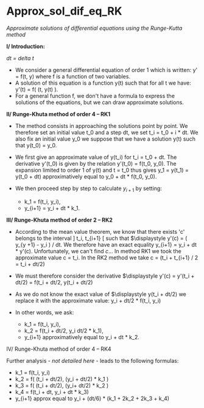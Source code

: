 # Approx_sol_dif_eq_RK
*Approximate solutions of differential equations using the Runge-Kutta method*

**I/ Introduction:**

*dt = delta t*

  - We consider a general differential equation of order 1 which is written: y' = f(t, y) where f is a function of two variables.
  - A solution of this equation is a function y(t) such that for all t we have:  y'(t) = f( (t, y(t) ).
  - For a general function f, we don't have a formula to express the solutions of the equations, but we can draw approximate solutions.

**II/ Runge-Khuta method of order 4 – RK1**

  - The method consists in approaching the solutions point by point.
    We therefore set an initial value t_0 and a step dt, we set t_i = t_0 + i \* dt.
    We also fix an initial value y_0 we suppose that we have a solution y(t) such that y(t_0) = y_0.

  - We first give an approximate value of y(t_i) for t_i = t_0 + dt.
    The derivative y'(t_0) is given by the relation y'(t_0) = f(t_0, y_0).
    The expansion limited to order 1 of y(t) and t = t_0 thus gives y_1 = y(t_1) = y(t_0 + dt) approximatively equal to y_0 + dt \* f(t_0, y_0).

  - We then proceed step by step to calculate $y_{i+1}$ by setting:
    - k_1 = f(t_i, y_i),
    - y_{i+1} = y_i + dt \* k_1.

**III/ Runge-Khuta method of order 2 – RK2**

- According to the mean value theorem, we know that there exists  'c' belongs to the interval \] t_i, t_{i+1} \[ such that $\displaystyle y'(c) = ( y_{y +1} - y_i ) / dt.
  We therefore have an exact equality y_{i+1} = y_i + dt \* y'(c). Unfortunately, we can't find $c$...
  In method RK1 we took the approximate value c = t_i.
  In the RK2 method we take c = (t_i + t_{i+1} / 2 = t_i + dt/2)

- We must therefore consider the derivative $\displaystyle y'(c) = y'(t_i + dt/2) = f(t_i + dt/2, y(t_i + dt/2)

- As we do not know the exact value of $\displaystyle y(t_i + dt/2) we replace it with the approximate value: y_i + dt/2 \* f(t_i, y_i)

- In other words, we ask:

    - k_1 = f(t_i, y_i),
    - k_2 = f(t_i + dt/2, y_i dt/2 \* k_1),
    - y_{i+1} approximatively equal to y_i + dt \* k_2.

IV/ Runge-Khuta method of order 4 – RK4

Further analysis - *not detailed here* - leads to the following formulas:

  - k_1 = f(t_i, y_i)
  - k_2 = f( (t_i + dt/2), (y_i + dt/2) \* k_1 )
  - k_3 = f( (t_i + dt/2), (y_i+ dt/2) \* k_2 )
  - k_4 = f(t_i + dt, y_i + dt \* k_3)
  - y_{i+1} approx equal to y_i + (dt/6) \* (k_1 + 2k_2 + 2k_3 + k_4)
    






 
